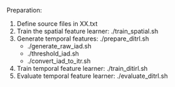 Preparation:

1. Define source files in XX.txt
2. Train the spatial feature learner: ./train_spatial.sh
3. Generate temporal features: ./prepare_ditrl.sh
	- ./generate_raw_iad.sh
	- ./threshold_iad.sh
	- ./convert_iad_to_itr.sh
4. Train temporal feature learner: ./train_ditirl.sh
5. Evaluate temporal feature learner: ./evaluate_ditrl.sh